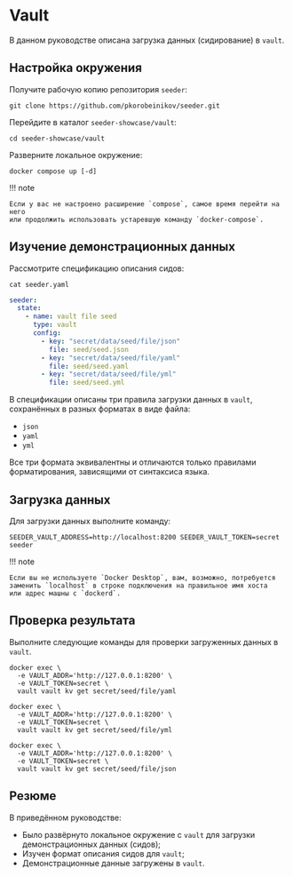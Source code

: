 # Vault

В данном руководстве описана загрузка данных (сидирование) в `vault`.

## Настройка окружения

Получите рабочую копию репозитория `seeder`:

```shell
git clone https://github.com/pkorobeinikov/seeder.git
```

Перейдите в каталог `seeder-showcase/vault`:

```shell
cd seeder-showcase/vault
```

Разверните локальное окружение:

```shell
docker compose up [-d]
```

!!! note

    Если у вас не настроено расширение `compose`, самое время перейти на него
    или продолжить использовать устаревшую команду `docker-compose`.

## Изучение демонстрационных данных

Рассмотрите спецификацию описания сидов:

```shell
cat seeder.yaml
```

<!-- @formatter:off -->
```yaml title="seeder-showcase/vault/seeder.yaml"
seeder:
  state:
    - name: vault file seed
      type: vault
      config:
        - key: "secret/data/seed/file/json"
          file: seed/seed.json
        - key: "secret/data/seed/file/yaml"
          file: seed/seed.yaml
        - key: "secret/data/seed/file/yml"
          file: seed/seed.yml
```
<!-- @formatter:on -->

В спецификации описаны три правила загрузки данных в `vault`, сохранённых в
разных форматах в виде файла:

- `json`
- `yaml`
- `yml`

Все три формата эквивалентны и отличаются только правилами форматирования,
зависящими от синтаксиса языка.

## Загрузка данных

Для загрузки данных выполните команду:

```shell
SEEDER_VAULT_ADDRESS=http://localhost:8200 SEEDER_VAULT_TOKEN=secret seeder
```

!!! note

    Если вы не используете `Docker Desktop`, вам, возможно, потребуется
    заменить `localhost` в строке подключения на правильное имя хоста
    или адрес машны с `dockerd`.

## Проверка результата

Выполните следующие команды для проверки загруженных данных в `vault`.

```shell
docker exec \
  -e VAULT_ADDR='http://127.0.0.1:8200' \
  -e VAULT_TOKEN=secret \
  vault vault kv get secret/seed/file/yaml

docker exec \
  -e VAULT_ADDR='http://127.0.0.1:8200' \
  -e VAULT_TOKEN=secret \
  vault vault kv get secret/seed/file/yml

docker exec \
  -e VAULT_ADDR='http://127.0.0.1:8200' \
  -e VAULT_TOKEN=secret \
  vault vault kv get secret/seed/file/json
```

## Резюме

В приведённом руководстве:

- Было развёрнуто локальное окружение с `vault` для загрузки демонстрационных
  данных (сидов);
- Изучен формат описания сидов для `vault`;
- Демонстрационные данные загружены в `vault`.
